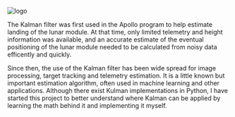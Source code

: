 ![logo](http://t0.gstatic.com/images?q=tbn:ANd9GcQ9u48pu-6IB2FnnYl_H-15le_g8Dkt5d5RN-VWiWIl_-dyJdaa)

The Kalman filter was first used in the Apollo program to help estimate landing of the lunar module. At that time, only limited telemetry and height information was available, and an accurate estimate of the eventual positioning of the lunar module needed to be calculated from noisy data efficently and quickly.

Since then, the use of the Kalman filter has been wide spread for image processing, target tracking and telemetry estimation. It is a little known but important estimation algorithm, often used in machine learning and other applications. Although there exist Kulman implementations in Python, I have started this project to better understand where Kalman can be applied by learning the math behind it and implementing it myself.
